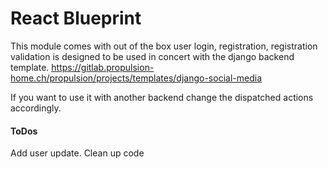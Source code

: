 # React Blueprint 
This module comes with out of the box user login, registration, registration validation is designed to be used in concert with
the django backend template. https://gitlab.propulsion-home.ch/propulsion/projects/templates/django-social-media

If you want to use it with another backend change the dispatched actions accordingly.
#### ToDos
Add user update.
Clean up code
